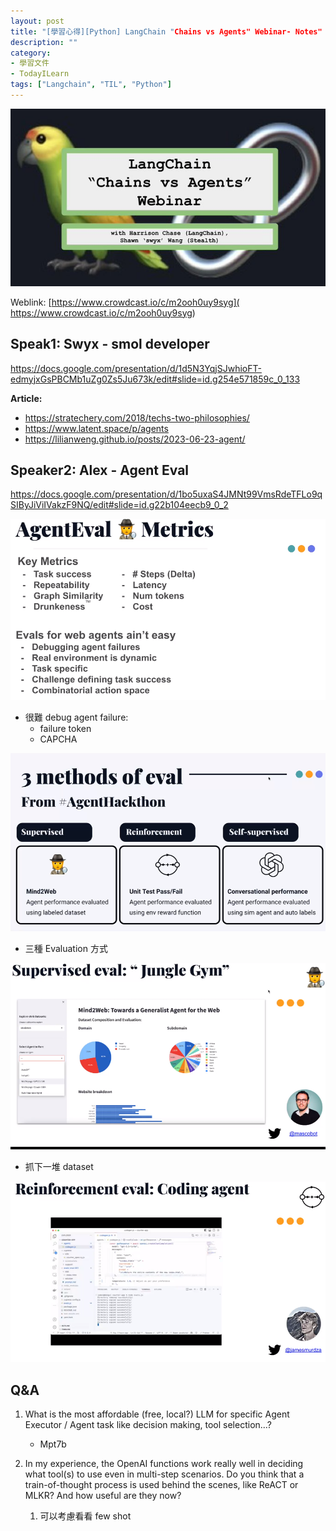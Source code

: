 ```yaml
---
layout: post
title: "[學習心得][Python] LangChain "Chains vs Agents" Webinar- Notes"
description: ""
category: 
- 學習文件
- TodayILearn
tags: ["Langchain", "TIL", "Python"]
---
```




![LangChain "Chains vs Agents" Webinar](../images/2022/NrAGGub0.jpeg)

Weblink: [https://www.crowdcast.io/c/m2ooh0uy9syg]( https://www.crowdcast.io/c/m2ooh0uy9syg)

## Speak1: Swyx - smol developer

https://docs.google.com/presentation/d/1d5N3YqjSJwhioFT-edmyjxGsPBCMb1uZg0Zs5Ju673k/edit#slide=id.g254e571859c_0_133

**Article:**

- https://stratechery.com/2018/techs-two-philosophies/
- https://www.latent.space/p/agents
- https://lilianweng.github.io/posts/2023-06-23-agent/



## Speaker2:  Alex - Agent Eval

https://docs.google.com/presentation/d/1bo5uxaS4JMNt99VmsRdeTFLo9qSIByJiViIVakzF9NQ/edit#slide=id.g22b104eecb9_0_2

![image-20230629004649563](../images/2022/image-20230629004649563.png)



- 很難 debug agent failure:
  - failure token
  - CAPCHA 

![image-20230629005101725](../images/2022/image-20230629005101725.png)

- 三種 Evaluation 方式

![image-20230629005208061](../images/2022/image-20230629005208061.png)

- 抓下一堆 dataset

![image-20230629005331276](../images/2022/image-20230629005331276.png)





## Q&A

1. What is the most affordable (free, local?) LLM for specific Agent Executor / 
   Agent task like decision making, tool selection...?
   - Mpt7b

2. In my experience, the OpenAI functions work really well in deciding what tool(s) to use even in multi-step scenarios. Do you think that a train-of-thought process is used behind the scenes, like ReACT or MLKR? And how useful are they now?
   1. 可以考慮看看 few shot
